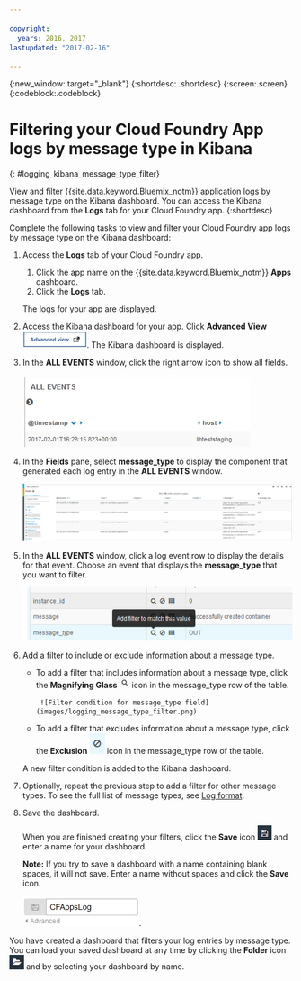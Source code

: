 ```yaml
---

copyright:
  years: 2016, 2017
lastupdated: "2017-02-16"

---
```



{:new_window: target="_blank"}
{:shortdesc: .shortdesc}
{:screen:.screen}
{:codeblock:.codeblock}


# Filtering your Cloud Foundry App logs by message type in Kibana
<!-- for example, Uploading your data -->
{: #logging_kibana_message_type_filter}
<!-- Provide an appropriate ID above -->

View and filter {{site.data.keyword.Bluemix_notm}} application logs by message type on the Kibana dashboard. You can access the Kibana dashboard from the **Logs** tab for your Cloud Foundry app. 
{:shortdesc}

<!-- Include a sentence to briefly introduce the steps/subtopics. Example: -->
Complete the following tasks to view and filter your Cloud Foundry app logs by message type on the Kibana dashboard:

1. Access the **Logs** tab of your Cloud Foundry app. 

    1. Click the app name on the {{site.data.keyword.Bluemix_notm}} **Apps** dashboard.
    2. Click the **Logs** tab. 
    
    The logs for your app are displayed.

2. Access the Kibana dashboard for your app. Click **Advanced View** ![Advanced view link](images/logging_advanced_view.jpg). The Kibana dashboard is displayed.

3. In the **ALL EVENTS** window, click the right arrow icon to show all fields. 

    ![All Events window with right arrow icon](images/logging_all_events_no_fields.jpg)

4. In the **Fields** pane, select **message_type** to display the component that generated each log entry in the **ALL EVENTS** window.

    ![All Events window with message_type field selected](images/logging_message_type.png)

5. In the **ALL EVENTS** window, click a log event row to display the details for that event. Choose an event that displays the **message_type** that you want to filter.

    ![All Events window displaying details for a selected log event](images/logging_message_type_add_filter.png)

6. Add a filter to include or exclude information about a message type. 

    * To add a filter that includes information about a message type, click the **Magnifying Glass** ![Magnifying glass icon](images/logging_magnifying_glass.jpg) icon in the message_type row of the table. 
    
           ![Filter condition for message_type field](images/logging_message_type_filter.png)
    
    * To add a filter that excludes information about a message type, click the **Exclusion** ![Exclusion icon](images/logging_exclusion_icon.png) icon in the message_type row of the table. 
    
    A new filter condition is added to the Kibana dashboard.

7. Optionally, repeat the previous step to add a filter for other message types. To see the full list of message types, see [Log format](../logging_log_ov.md#log_format).

9. Save the dashboard.    
        
    When you are finished creating your filters, click the **Save** icon ![Save icon](images/logging_save.jpg) and enter a name for your dashboard. 
      
    **Note:** If you try to save a dashboard with a name containing blank spaces, it will not save. Enter a name without spaces and click the **Save** icon.
    
    ![Save dashboard name ](images/logging_save_dashboard.jpg).

You have created a dashboard that filters your log entries by message type. You can load your saved dashboard at any time by clicking the **Folder** icon ![Folder icon](images/logging_folder.jpg) and by selecting your dashboard by name.
